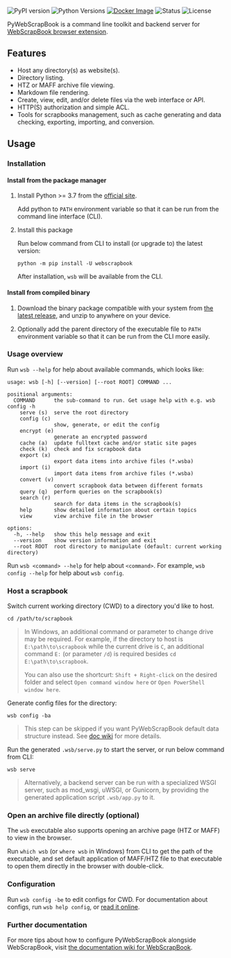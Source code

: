 ![PyPI version](https://img.shields.io/pypi/v/webscrapbook.svg)
![Python Versions](https://img.shields.io/pypi/pyversions/webscrapbook)
[![Docker Image](https://img.shields.io/docker/v/vsc55/webscrapbook?label=docker&logo=docker&color=lightgrey)](https://hub.docker.com/r/vsc55/webscrapbook)
![Status](https://img.shields.io/pypi/status/webscrapbook)
![License](https://img.shields.io/github/license/danny0838/PyWebScrapBook)

PyWebScrapBook is a command line toolkit and backend server for
[WebScrapBook browser extension](https://github.com/danny0838/webscrapbook).

## Features
* Host any directory(s) as website(s).
* Directory listing.
* HTZ or MAFF archive file viewing.
* Markdown file rendering.
* Create, view, edit, and/or delete files via the web interface or API.
* HTTP(S) authorization and simple ACL.
* Tools for scrapbooks management, such as cache generating and data checking, exporting, importing, and conversion.

## Usage

### Installation

#### Install from the package manager

1. Install Python >= 3.7 from the [official site](https://www.python.org).

   Add python to `PATH` environment variable so that it can be run from the command line interface (CLI).

2. Install this package

   Run below command from CLI to install (or upgrade to) the latest version:

       python -m pip install -U webscrapbook

   After installation, `wsb` will be available from the CLI.

#### Install from compiled binary

1. Download the binary package compatible with your system from [the latest release](https://github.com/danny0838/PyWebScrapBook/releases/latest), and unzip to anywhere on your device.

2. Optionally add the parent directory of the executable file to `PATH` environment variable so that it can be run from the CLI more easily.

### Usage overview

Run `wsb --help` for help about available commands, which looks like:

    usage: wsb [-h] [--version] [--root ROOT] COMMAND ...

    positional arguments:
      COMMAND      the sub-command to run. Get usage help with e.g. wsb config -h
        serve (s)  serve the root directory
        config (c)
                   show, generate, or edit the config
        encrypt (e)
                   generate an encrypted password
        cache (a)  update fulltext cache and/or static site pages
        check (k)  check and fix scrapbook data
        export (x)
                   export data items into archive files (*.wsba)
        import (i)
                   import data items from archive files (*.wsba)
        convert (v)
                   convert scrapbook data between different formats
        query (q)  perform queries on the scrapbook(s)
        search (r)
                   search for data items in the scrapbook(s)
        help       show detailed information about certain topics
        view       view archive file in the browser

    options:
      -h, --help   show this help message and exit
      --version    show version information and exit
      --root ROOT  root directory to manipulate (default: current working directory)

Run `wsb <command> --help` for help about `<command>`. For example, `wsb config --help` for help about `wsb config`.

### Host a scrapbook

Switch current working directory (CWD) to a directory you'd like to host.

    cd /path/to/scrapbook

> In Windows, an additional command or parameter to change drive may be required. For example, if the directory to host is `E:\path\to\scrapbook` while the current drive is `C`, an additional command `E:` (or parameter `/d`) is required besides `cd E:\path\to\scrapbook`.
>
> You can also use the shortcurt: `Shift + Right-click` on the desired folder and select `Open command window here` or `Open PowerShell window here`.

Generate config files for the directory:

    wsb config -ba

> This step can be skipped if you want PyWebScrapBook default data structure instead. See [doc wiki](https://github.com/danny0838/webscrapbook/wiki/Backend) for more details.

Run the generated `.wsb/serve.py` to start the server, or run below command from CLI:

    wsb serve

> Alternatively, a backend server can be run with a specialized WSGI server, such as mod_wsgi, uWSGI, or Gunicorn, by providing the generated application script `.wsb/app.py` to it.

### Open an archive file directly (optional)

The `wsb` executable also supports opening an archive page (HTZ or MAFF) to view in the browser.

Run `which wsb` (or `where wsb` in Windows) from CLI to get the path of the executable, and set default application of MAFF/HTZ file to that executable to open them directly in the browser with double-click.

### Configuration

Run `wsb config -be` to edit configs for CWD. For documentation about configs, run `wsb help config`, or [read it online](https://github.com/danny0838/PyWebScrapBook/blob/master/webscrapbook/resources/config.md).

### Further documentation

For more tips about how to configure PyWebScrapBook alongside WebScrapBook, visit [the documentation wiki for WebScrapBook](https://github.com/danny0838/webscrapbook/wiki/Backend).
